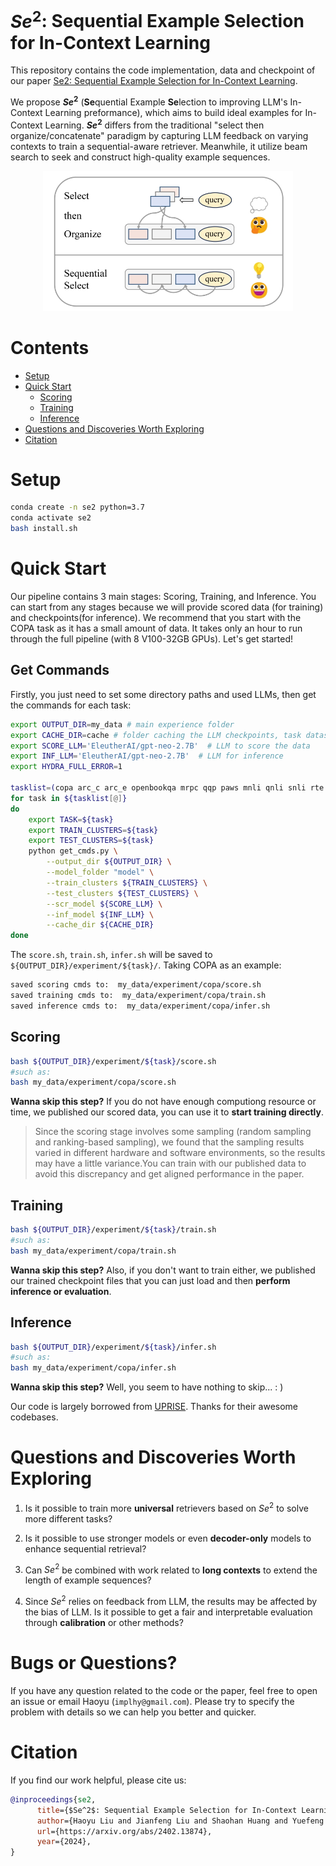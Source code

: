 # $Se^2$: Sequential Example Selection for In-Context Learning

This repository contains the code implementation, data and checkpoint of our paper [Se2: Sequential Example Selection for In-Context Learning](https://arxiv.org/abs/2402.13874v2).

We propose **$Se^2$** (**Se**quential Example **Se**lection to improving LLM's In-Context Learning preformance), which aims to build ideal examples for In-Context Learning. **$Se^2$** differs from the traditional "select then organize/concatenate" paradigm by capturing LLM feedback on varying contexts to train a sequential-aware retriever. Meanwhile, it utilize beam search to seek and construct high-quality example sequences.


<center><img src="./se2_fig1.png" width="400" height="224"></center>


# Contents
* [Setup](#setup)
* [Quick Start](#quickstart)
    * [Scoring](#Scoring)
    * [Training](#Training)
    * [Inference](#Inference)
* [Questions and Discoveries Worth Exploring](#exploration)
* [Citation](#citation)

# Setup <a name="setup"></a>
```bash
conda create -n se2 python=3.7
conda activate se2
bash install.sh 
```

# Quick Start <a name="quickstart"></a>
Our pipeline contains 3 main stages: Scoring, Training, and Inference. You can start from any stages because we will provide scored data (for training) and checkpoints(for inference). We recommend that you start with the COPA task as it has a small amount of data. It takes only an hour to run through the full pipeline (with 8 V100-32GB GPUs). Let's get started!


## Get Commands
Firstly, you just need to set some directory paths and used LLMs, then get the commands for each task:

```bash
export OUTPUT_DIR=my_data # main experience folder
export CACHE_DIR=cache # folder caching the LLM checkpoints, task datasets, etc.
export SCORE_LLM='EleutherAI/gpt-neo-2.7B'  # LLM to score the data
export INF_LLM='EleutherAI/gpt-neo-2.7B'  # LLM for inference
export HYDRA_FULL_ERROR=1

tasklist=(copa arc_c arc_e openbookqa mrpc qqp paws mnli qnli snli rte sst2 sst5 sentiment140 hellaswag ag_news roc_story roc_ending gigaword aeslc common_gen e2e_nlg)
for task in ${tasklist[@]}
do 
    export TASK=${task}
    export TRAIN_CLUSTERS=${task}
    export TEST_CLUSTERS=${task}
    python get_cmds.py \
        --output_dir ${OUTPUT_DIR} \
        --model_folder "model" \
        --train_clusters ${TRAIN_CLUSTERS} \
        --test_clusters ${TEST_CLUSTERS} \
        --scr_model ${SCORE_LLM} \
        --inf_model ${INF_LLM} \
        --cache_dir ${CACHE_DIR}
done
```

The ```score.sh```, ```train.sh```, ```infer.sh``` will be saved to ```${OUTPUT_DIR}/experiment/${task}/```. Taking COPA as an example:
```bash
saved scoring cmds to:  my_data/experiment/copa/score.sh
saved training cmds to:  my_data/experiment/copa/train.sh
saved inference cmds to:  my_data/experiment/copa/infer.sh
```


## Scoring <a name="Scoring"></a>
```bash
bash ${OUTPUT_DIR}/experiment/${task}/score.sh
#such as:
bash my_data/experiment/copa/score.sh
```

**Wanna skip this step?** If you do not have enough computiong resource or time, we published our scored data, you can use it to **start training directly**.

>Since the scoring stage involves some sampling (random sampling and ranking-based sampling), we found that the sampling results varied in different hardware and software environments, so the results may have a little variance.You can train with our published data to avoid this discrepancy and get aligned performance in the paper.


## Training <a name="Training"></a>
```bash
bash ${OUTPUT_DIR}/experiment/${task}/train.sh
#such as:
bash my_data/experiment/copa/train.sh
```


**Wanna skip this step?** Also, if you don't want to train either, we published our trained checkpoint files that you can just load and then **perform inference or evaluation**.


## Inference <a name="Inference"></a>
```bash
bash ${OUTPUT_DIR}/experiment/${task}/infer.sh
#such as:
bash my_data/experiment/copa/infer.sh
```

**Wanna skip this step?** Well, you seem to have nothing to skip... : \)


Our code is largely borrowed from [UPRISE](https://github.com/microsoft/LMOps/tree/main/uprise). Thanks for their awesome codebases.



# Questions and Discoveries Worth Exploring <a name="exploration"></a>
1. Is it possible to train more **universal** retrievers based on $Se^2$ to solve more different tasks?

2. Is it possible to use stronger models or even **decoder-only** models to enhance sequential retrieval?

3. Can $Se^2$ be combined with work related to **long contexts** to extend the length of example sequences?

4. Since $Se^2$ relies on feedback from LLM, the results may be affected by the bias of LLM. Is it possible to get a fair and interpretable evaluation through **calibration** or other methods?

# Bugs or Questions?
If you have any question related to the code or the paper, feel free to open an issue or email Haoyu (`implhy@gmail.com`). Please try to specify the problem with details so we can help you better and quicker.


# Citation <a name="citation"></a>
If you find our work helpful, please cite us:
```bibtex
@inproceedings{se2,
      title={$Se^2$: Sequential Example Selection for In-Context Learning}, 
      author={Haoyu Liu and Jianfeng Liu and Shaohan Huang and Yuefeng Zhan and Hao Sun and Weiwei Deng and Furu Wei and Qi Zhang},
      url={https://arxiv.org/abs/2402.13874},
      year={2024},
}
```
